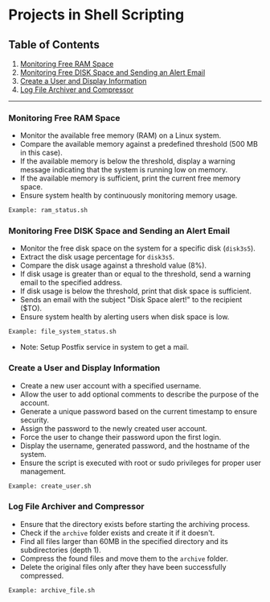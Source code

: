 # Projects in Shell Scripting

## Table of Contents

1. [Monitoring Free RAM Space](#monitoring-free-ram-space)
2. [Monitoring Free DISK Space and Sending an Alert Email](#monitoring-free-disk-space-and-sending-an-alert-email)
3. [Create a User and Display Information](#create-a-user-and-display-information)
4. [Log File Archiver and Compressor](#log-file-archiver-and-compressor)
---
### Monitoring Free RAM Space
- Monitor the available free memory (RAM) on a Linux system.
- Compare the available memory against a predefined threshold (500 MB in this case).
- If the available memory is below the threshold, display a warning message indicating that the system is running low on memory.
- If the available memory is sufficient, print the current free memory space.
- Ensure system health by continuously monitoring memory usage.
```sh
Example: ram_status.sh 
```
### Monitoring Free DISK Space and Sending an Alert Email
- Monitor the free disk space on the system for a specific disk (`disk3s5`).
- Extract the disk usage percentage for `disk3s5`.
- Compare the disk usage against a threshold value (8%).
- If disk usage is greater than or equal to the threshold, send a warning email to the specified address.
- If disk usage is below the threshold, print that disk space is sufficient.
- Sends an email with the subject "Disk Space alert!" to the recipient ($TO).
- Ensure system health by alerting users when disk space is low.
```sh
Example: file_system_status.sh
```
- Note: Setup Postfix service in system to get a mail.
### Create a User and Display Information
- Create a new user account with a specified username.
- Allow the user to add optional comments to describe the purpose of the account.
- Generate a unique password based on the current timestamp to ensure security.
- Assign the password to the newly created user account.
- Force the user to change their password upon the first login.
- Display the username, generated password, and the hostname of the system.
- Ensure the script is executed with root or sudo privileges for proper user management.
```sh
Example: create_user.sh
```
### Log File Archiver and Compressor
- Ensure that the directory exists before starting the archiving process.
- Check if the `archive` folder exists and create it if it doesn't.
- Find all files larger than 60MB in the specified directory and its subdirectories (depth 1).
- Compress the found files and move them to the `archive` folder.
- Delete the original files only after they have been successfully compressed.
```sh
Example: archive_file.sh
```